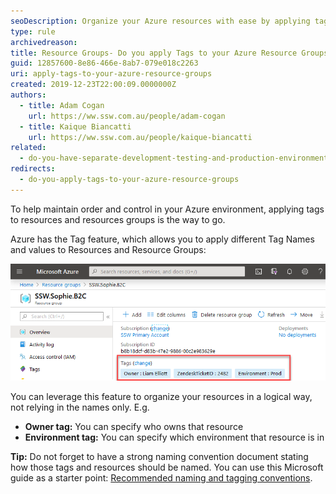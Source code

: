 ```yaml
---
seoDescription: Organize your Azure resources with ease by applying tags to resource groups and leveraging a strong naming convention for efficient management
type: rule
archivedreason:
title: Resource Groups- Do you apply Tags to your Azure Resource Groups?
guid: 12857600-8e86-466e-8ab7-079e018c2263
uri: apply-tags-to-your-azure-resource-groups
created: 2019-12-23T22:00:09.0000000Z
authors:
  - title: Adam Cogan
    url: https://ww.ssw.com.au/people/adam-cogan
  - title: Kaique Biancatti
    url: https://ww.ssw.com.au/people/kaique-biancatti
related:
  - do-you-have-separate-development-testing-and-production-environments
redirects:
  - do-you-apply-tags-to-your-azure-resource-groups
---
```


To help maintain order and control in your Azure environment, applying tags to resources and resources groups is the way to go.

Azure has the Tag feature, which allows you to apply different Tag Names and values to Resources and Resource Groups:

<!--endintro-->

![Figure: Little example of Tags in Resource Groups](tags-in-resources-group.png)

You can leverage this feature to organize your resources in a logical way, not relying in the names only. E.g.

* **Owner tag:** You can specify who owns that resource
* **Environment tag:** You can specify which environment that resource is in

**Tip:** Do not forget to have a strong naming convention document stating how those tags and resources should be named. You can use this Microsoft guide as a starter point: [Recommended naming and tagging conventions](https://docs.microsoft.com/en-us/azure/cloud-adoption-framework/ready/azure-best-practices/naming-and-tagging).
